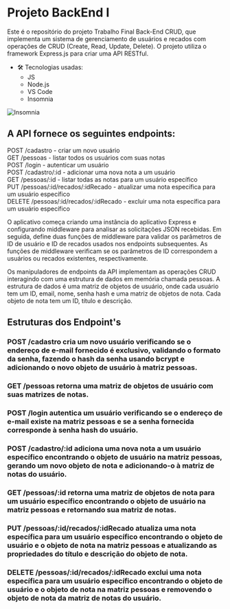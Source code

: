 # Projeto BackEnd I

Este é o repositório do projeto Trabalho Final Back-End CRUD, que implementa um sistema de gerenciamento de usuários e recados com operações de CRUD (Create, Read, Update, Delete). O projeto utiliza o framework Express.js para criar uma API RESTful.

- :hammer_and_wrench: Tecnologias usadas:
  - JS
  - Node.js
  - VS Code
  - Insomnia

![Insomnia](https://github.com/EmanoelSaraiva/node.server/assets/6977032/a04e778f-92e8-4d21-821c-0a9437e92728)

## A API fornece os seguintes endpoints:

POST /cadastro - criar um novo usuário <br>
GET /pessoas - listar todos os usuários com suas notas <br>
POST /login - autenticar um usuário <br>
POST /cadastro/:id - adicionar uma nova nota a um usuário <br>
GET /pessoas/:id - listar todas as notas para um usuário específico <br>
PUT /pessoas/:id/recados/:idRecado - atualizar uma nota específica para um usuário específico <br>
DELETE /pessoas/:id/recados/:idRecado - excluir uma nota específica para um usuário específico <br>

O aplicativo começa criando uma instância do aplicativo Express e configurando middleware para analisar as solicitações JSON recebidas. Em seguida, define duas funções de middleware para validar os parâmetros de ID de usuário e ID de recados usados nos endpoints subsequentes. As funções de middleware verificam se os parâmetros de ID correspondem a usuários ou recados existentes, respectivamente.

Os manipuladores de endpoints da API implementam as operações CRUD interagindo com uma estrutura de dados em memória chamada pessoas. A estrutura de dados é uma matriz de objetos de usuário, onde cada usuário tem um ID, email, nome, senha hash e uma matriz de objetos de nota. Cada objeto de nota tem um ID, título e descrição.

## Estruturas dos Endpoint's

### POST /cadastro cria um novo usuário verificando se o endereço de e-mail fornecido é exclusivo, validando o formato da senha, fazendo o hash da senha usando bcrypt e adicionando o novo objeto de usuário à matriz pessoas. <br>

### GET /pessoas retorna uma matriz de objetos de usuário com suas matrizes de notas. <br>

### POST /login autentica um usuário verificando se o endereço de e-mail existe na matriz pessoas e se a senha fornecida corresponde à senha hash do usuário.<br>

### POST /cadastro/:id adiciona uma nova nota a um usuário específico encontrando o objeto de usuário na matriz pessoas, gerando um novo objeto de nota e adicionando-o à matriz de notas do usuário.<br>

### GET /pessoas/:id retorna uma matriz de objetos de nota para um usuário específico encontrando o objeto de usuário na matriz pessoas e retornando sua matriz de notas.<br>

### PUT /pessoas/:id/recados/:idRecado atualiza uma nota específica para um usuário específico encontrando o objeto de usuário e o objeto de nota na matriz pessoas e atualizando as propriedades do título e descrição do objeto de nota.<br>

### DELETE /pessoas/:id/recados/:idRecado exclui uma nota específica para um usuário específico encontrando o objeto de usuário e o objeto de nota na matriz pessoas e removendo o objeto de nota da matriz de notas do usuário.<br>
